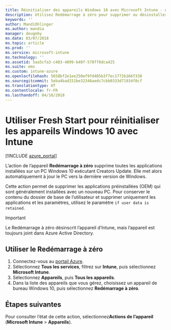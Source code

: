 ```yaml
---
title: Réinitialiser des appareils Windows 10 avec Microsoft Intune - Azure | Microsoft Docs
description: Utilisez Redémarrage à zéro pour supprimer ou désinstaller des applications sur des PC Windows 10 à l’aide de Microsoft Intune.
keywords: ''
author: MandiOhlinger
ms.author: mandia
manager: dougeby
ms.date: 03/07/2018
ms.topic: article
ms.prod: ''
ms.service: microsoft-intune
ms.technology: ''
ms.assetid: 5aa5cfa3-c483-4099-b40f-578ff8dca425
ms.suite: ems
ms.custom: intune-azure
ms.openlocfilehash: 5658bf2e1ee250ef9fd405b3f7ec1772b166f338
ms.sourcegitcommit: 5eba4bad151be32346aedc7cbb0333d71934f8cf
ms.translationtype: HT
ms.contentlocale: fr-FR
ms.lasthandoff: 04/16/2018
---
```

# <a name="use-fresh-start-to-reset-windows-10-devices-with-intune"></a>Utiliser Fresh Start pour réinitialiser les appareils Windows 10 avec Intune


[!INCLUDE [azure_portal](./includes/azure_portal.md)]

L’action de l’appareil **Redémarrage à zéro** supprime toutes les applications installées sur un PC Windows 10 exécutant Creators Update. Elle met alors automatiquement à jour le PC vers la dernière version de Windows.

Cette action permet de supprimer les applications préinstallées (OEM) qui sont généralement installées avec un nouveau PC. Pour conserver le contenu du dossier de base de l’utilisateur et supprimer uniquement les applications et les paramètres, utilisez le paramètre `if user data is retained`.

> [!IMPORTANT]
> Le Redémarrage à zéro désinscrit l’appareil d’Intune, mais l’appareil est toujours joint dans Azure Active Directory.

## <a name="use-fresh-start"></a>Utiliser le Redémarrage à zéro

1. Connectez-vous au [portail Azure](https://portal.azure.com).
2. Sélectionnez **Tous les services**, filtrez sur **Intune**, puis sélectionnez **Microsoft Intune**.
3. Sélectionnez **Appareils**, puis **Tous les appareils**.
4. Dans la liste des appareils que vous gérez, choisissez un appareil de bureau Windows 10, puis sélectionnez **Redémarrage à zéro**.

## <a name="next-steps"></a>Étapes suivantes

Pour consulter l’état de cette action, sélectionnez**Actions de l’appareil** (**Microsoft Intune** > **Appareils**).